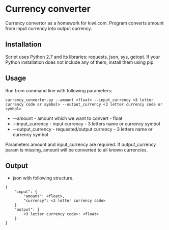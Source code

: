 Currency converter
==================

Currency convertor as a homework for kiwi.com. Program converts amount from input currency into output currency.

## Installation

Script uses Python 2.7 and its libraries: requests, json, sys, getopt. If your Python installation does not include any of them, install them using pip.

## Usage

Run from command line with following parameters:

```
currency_converter.py --amount <float> --input_currency <3 letter currency code or symbol> --output_currency <3 letter currency code or symbol>
```

- --amount - amount which we want to convert - float
- --input_currency - input currency - 3 letters name or currency symbol
- --output_currency - requested/output currency - 3 letters name or currency symbol

Parameters amount and input_currency are required. If output_currency param is missing, amount will be converted to all known currencies.

## Output

- json with following structure.
```
{
    "input": { 
        "amount": <float>,
        "currency": <3 letter currency code>
    }
    "output": {
        <3 letter currency code>: <float>
    }
}
```
